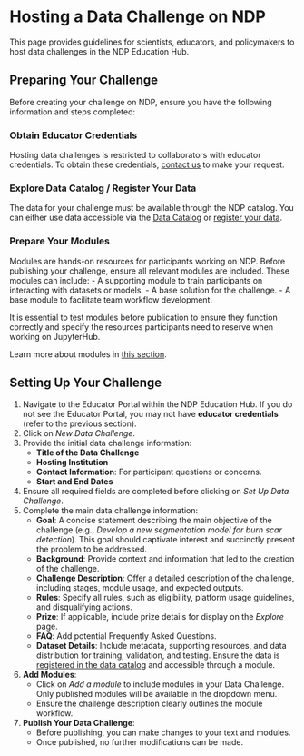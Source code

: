 # Hosting a Data Challenge on NDP

This page provides guidelines for scientists, educators, and policymakers to host data challenges in the NDP Education Hub.

## Preparing Your Challenge

Before creating your challenge on NDP, ensure you have the following information and steps completed:

### Obtain Educator Credentials

Hosting data challenges is restricted to collaborators with educator credentials. To obtain these credentials, [contact us](../general/contact.md) to make your request.

### Explore Data Catalog / Register Your Data

The data for your challenge must be available through the NDP catalog. You can either use data accessible via the [Data Catalog](../catalog/catalog.md) or [register your data](../catalog/register-data.md).

### Prepare Your Modules

Modules are hands-on resources for participants working on NDP. Before publishing your challenge, ensure all relevant modules are included. These modules can include:
    - A supporting module to train participants on interacting with datasets or models.
    - A base solution for the challenge.
    - A base module to facilitate team workflow development.

It is essential to test modules before publication to ensure they function correctly and specify the resources participants need to reserve when working on JupyterHub.

Learn more about modules in [this section](../ndp-modules/index.md).

## Setting Up Your Challenge

1. Navigate to the Educator Portal within the NDP Education Hub. If you do not see the Educator Portal, you may not have **educator credentials** (refer to the previous section).
2. Click on *New Data Challenge*.
3. Provide the initial data challenge information:
    - **Title of the Data Challenge**
    - **Hosting Institution**
    - **Contact Information**: For participant questions or concerns.
    - **Start and End Dates**
4. Ensure all required fields are completed before clicking on *Set Up Data Challenge*.
5. Complete the main data challenge information:
    - **Goal**: A concise statement describing the main objective of the challenge (e.g., *Develop a new segmentation model for burn scar detection*). This goal should captivate interest and succinctly present the problem to be addressed.
    - **Background**: Provide context and information that led to the creation of the challenge.
    - **Challenge Description**: Offer a detailed description of the challenge, including stages, module usage, and expected outputs.
    - **Rules**: Specify all rules, such as eligibility, platform usage guidelines, and disqualifying actions.
    - **Prize**: If applicable, include prize details for display on the *Explore* page.
    - **FAQ**: Add potential Frequently Asked Questions.
    - **Dataset Details**: Include metadata, supporting resources, and data distribution for training, validation, and testing. Ensure the data is [registered in the data catalog](../catalog/register-data.md) and accessible through a module.
6. **Add Modules**:
    - Click on *Add a module* to include modules in your Data Challenge. Only published modules will be available in the dropdown menu.
    - Ensure the challenge description clearly outlines the module workflow.
7. **Publish Your Data Challenge**:
    - Before publishing, you can make changes to your text and modules.
    - Once published, no further modifications can be made.